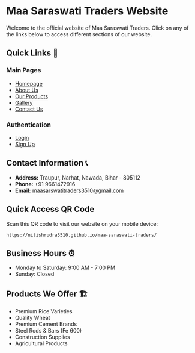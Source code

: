 # Maa Saraswati Traders Website

Welcome to the official website of Maa Saraswati Traders. Click on any of the links below to access different sections of our website.

## Quick Links 🔗

### Main Pages
- [Homepage](https://nitishrudra3510.github.io/maa-saraswati-traders/)
- [About Us](https://nitishrudra3510.github.io/maa-saraswati-traders/#about)
- [Our Products](https://nitishrudra3510.github.io/maa-saraswati-traders/#products)
- [Gallery](https://nitishrudra3510.github.io/maa-saraswati-traders/#gallery)
- [Contact Us](https://nitishrudra3510.github.io/maa-saraswati-traders/#contact)

### Authentication
- [Login](https://nitishrudra3510.github.io/maa-saraswati-traders/auth/login.html)
- [Sign Up](https://nitishrudra3510.github.io/maa-saraswati-traders/auth/signup.html)

## Contact Information 📞
- **Address:** Traupur, Narhat, Nawada, Bihar - 805112
- **Phone:** +91 9661472916
- **Email:** maasarswatitraders3510@gmail.com

## Quick Access QR Code
Scan this QR code to visit our website on your mobile device:
```qr
https://nitishrudra3510.github.io/maa-saraswati-traders/
```

## Business Hours ⏰
- Monday to Saturday: 9:00 AM - 7:00 PM
- Sunday: Closed

## Products We Offer 🏗️
- Premium Rice Varieties
- Quality Wheat
- Premium Cement Brands
- Steel Rods & Bars (Fe 600)
- Construction Supplies
- Agricultural Products 